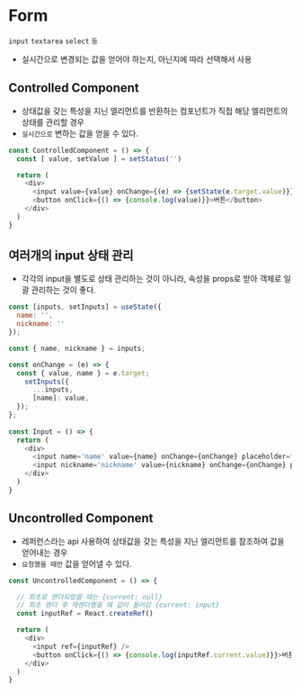 # Form

`input` `textarea` `select` `등`

* 실시간으로 변경되는 값을 얻어야 하는지, 아닌지에 따라 선택해서 사용

## Controlled Component

* 상태값을 갖는 특성을 지닌 엘리먼트를 반환하는 컴포넌트가 직접 해당 엘리먼트의 상태를 관리할 경우
* `실시간으로` 변하는 값을 얻을 수 있다.

```js
const ControlledComponent = () => {
  const [ value, setValue ] = setStatus('')

  return (
    <div>
      <input value={value} onChange={(e) => {setState(e.target.value)}}/>
      <button onClick={() => {console.log(value)}}>버튼</button>
    </div>
  )
}
```

## 여러개의 input 상태 관리

* 각각의 input을 별도로 상태 관리하는 것이 아니라, 속성을 props로 받아 객체로 일괄 관리하는 것이 좋다.

```js
const [inputs, setInputs] = useState({
  name: '',
  nickname: ''
});

const { name, nickname } = inputs;

const onChange = (e) => {
  const { value, name } = e.target; 
    setInputs({
      ...inputs,
      [name]: value,
  });
};
  
const Input = () => {
  return (
    <div>
      <input name='name' value={name} onChange={onChange} placeholder="이름을 입력하세요" />
      <input nickname='nickname' value={nickname} onChange={onChange} placeholder="닉네임을 입력하세요" />
    </div>
  )
}
```

## Uncontrolled Component

* 레퍼런스라는 api 사용하여 상태값을 갖는 특성을 지닌 엘리먼트를 참조하여 값을 얻어내는 경우
* `요청했을 때만` 값을 얻어낼 수 있다.

```js
const UncontrolledComponent = () => {

  // 최초로 랜더되었을 때는 {current: null}
  // 최초 랜더 후 재랜더했을 때 값이 들어감 {current: input}
  const inputRef = React.createRef() 

  return (
    <div>
      <input ref={inputRef} />
      <button onClick={() => {console.log(inputRef.current.value)}}>버튼</button>
    </div>
  )
}
```
